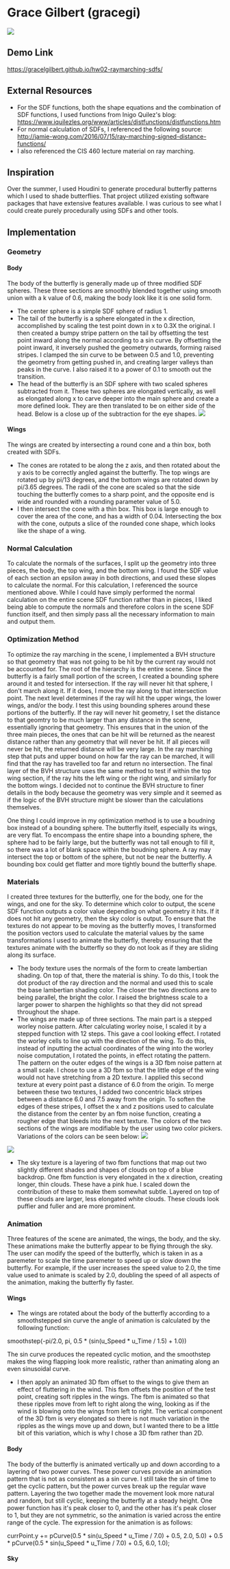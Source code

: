 # Grace Gilbert (gracegi)
![](MainImage.png)

## Demo Link
<https://gracelgilbert.github.io/hw02-raymarching-sdfs/>

## External Resources
- For the SDF functions, both the shape equations and the combination of SDF functions, I used functions from Inigo Quilez's blog:
<https://www.iquilezles.org/www/articles/distfunctions/distfunctions.htm>
- For normal calculation of SDFs, I referenced the following source:
<http://jamie-wong.com/2016/07/15/ray-marching-signed-distance-functions/>
- I also referenced the CIS 460 lecture material on ray marching.

## Inspiration
Over the summer, I used Houdini to generate procedural butterfly patterns which I used to shade butterflies. That project utilized existing software packages that have extensive features available. I was curious to see what I could create purely procedurally using SDFs and other tools.

## Implementation
### Geometry
#### Body
The body of the butterfly is generally made up of three modified SDF spheres. These three sections are smoothly blended together using smooth union with a k value of 0.6, making the body look like it is one solid form.
- The center sphere is a simple SDF sphere of radius 1. 
- The tail of the butterfly is a sphere elongated in the x direction, accomplished by scaling the test point down in x to 0.3X the original. I then created a bumpy stripe pattern on the tail by offsetting the test point inward along the normal according to a sin curve. By offsetting the point inward, it inversely pushed the geometry outwards, forming raised stripes. I clamped the sin curve to be between 0.5 and 1.0, preventing the geometry from getting pushed in, and creating larger valleys than peaks in the curve. I also raised it to a power of 0.1 to smooth out the transition. 
- The head of the butterfly is an SDF sphere with two scaled spheres subtracted from it. These two spheres are elongated vertically, as well as elongated along x to carve deeper into the main sphere and create a more defined look. They are then translated to be on either side of the head. Below is a close up of the subtraction for the eye shapes.
![](Face.png)

#### Wings
The wings are created by intersecting a round cone and a thin box, both created with SDFs.
- The cones are rotated to be along the z axis, and then rotated about the y axis to be correctly angled against the butterfly. The top wings are rotated up by pi/13 degrees, and the bottom wings are rotated down by pi/3.65 degrees. The radii of the cone are scaled so that the side touching the butterfly comes to a sharp point, and the opposite end is wide and rounded with a rounding parameter value of 5.0.
- I then intersect the cone with a thin box. This box is large enough to cover the area of the cone, and has a width of 0.04. Intersecting the box with the cone, outputs a slice of the rounded cone shape, which looks like the shape of a wing.
### Normal Calculation
To calculate the normals of the surfaces, I split up the geometry into three pieces, the body, the top wing, and the bottom wing. I found the SDF value of each section an epsilon away in both directions, and used these slopes to calculate the normal. For this calculation, I referenced the source mentioned above. While I could have simply performed the normal calculation on the entire scene SDF function rather than in pieces, I liked being able to compute the normals and therefore colors in the scene SDF function itself, and then simply pass all the necessary information to main and output them. 
### Optimization Method
To optimize the ray marching in the scene, I implemented a BVH structure so that geometry that was not going to be hit by the current ray would not be accounted for. The root of the hierarchy is the entire scene. Since the butterfly is a fairly small portion of the screen, I created a bounding sphere around it and tested for intersection. If the ray will never hit that sphere, I don't march along it. If it does, I move the ray along to that intersection point. The next level determines if the ray will hit the upper wings, the lower wings, and/or the body. I test this using bounding spheres around these portions of the butterfly. If the ray will never hit geometry, I set the distance to that geomtry to be much larger than any distance in the scene, essentially ignoring that geometry. This ensures that in the union of the three main pieces, the ones that can be hit will be returned as the nearest distance rather than any geometry that will never be hit. If all pieces will never be hit, the returned distance will be very large. In the ray marching step that puts and upper bound on how far the ray can be marched, it will find that the ray has travelled too far and return no intersection. The final layer of the BVH structure uses the same method to test if within the top wing section, if the ray hits the left wing or the right wing, and similarly for the bottom wings. I decided not to continue the BVH structure to finer details in the body because the geometry was very simple and it seemed as if the logic of the BVH structure might be slower than the calculations themselves.

One thing I could improve in my optimization method is to use a boudning box instead of a bounding sphere. The butterfly itself, especially its wings, are very flat. To encompass the entire shape into a bounding sphere, the sphere had to be fairly large, but the butterfly was not tall enough to fill it, so there was a lot of blank space within the boudning sphere. A ray may intersect the top or bottom of the sphere, but not be near the butterfly. A bounding box could get flatter and more tightly bound the butterfly shape.
### Materials
I created three textures for the butterfly, one for the body, one for the wings, and one for the sky. To determine which color to output, the scene SDF function outputs a color value depending on what geometry it hits. If it does not hit any geometry, then the sky color is output. To ensure that the textures do not appear to be moving as the butterfly moves, I transformed the position vectors used to calculate the material values by the same transformations I used to animate the butterfly, thereby ensuring that the textures animate with the butterfly so they do not look as if they are sliding along its surface.
- The body texture uses the normals of the form to create lambertian shading. On top of that, there the material is shiny. To do this, I took the dot product of the ray direction and the normal and used this to scale the base lambertian shading color. The closer the two directions are to being parallel, the bright the color. I raised the brightness scale to a larger power to sharpen the highlights so that they did not spread throughout the shape.
- The wings are made up of three sections. The main part is a stepped worley noise pattern. After calculating worley noise, I scaled it by a stepped function with 12 steps. This gave a cool looking effect. I rotated the worley cells to line up with the direction of the wing. To do this, instead of inputting the actual coordinates of the wing into the worley noise computation, I rotated the points, in effect rotating the pattern. The pattern on the outer edges of the wings is a 3D fbm noise pattern at a small scale. I chose to use a 3D fbm so that the little edge of the wing would not have stretching from a 2D texture. I applied this second texture at every point past a distance of 6.0 from the origin. To merge between these two textures, I added two concentric black stripes between a distance 6.0 and 7.5 away from the origin. To soften the edges of these stripes, I offset the x and z positions used to calculate the distance from the center by an fbm noise function, creating a rougher edge that bleeds into the next texture. The colors of the two sections of the wings are modifiable by the user using two color pickers. Variations of the colors can be seen below:
![](Color1.png)

![](Color2.png)

- The sky texture is a layering of two fbm functions that map out two slightly different shades and shapes of clouds on top of a blue backdrop. One fbm function is very elongated in the x direction, creating longer, thin clouds. These have a pink hue. I scaled down the contribution of these to make them somewhat subtle. Layered on top of these clouds are larger, less elongated white clouds. These clouds look puffier and fuller and are more prominent. 
### Animation
Three features of the scene are animated, the wings, the body, and the sky. These animations make the butterfly appear to be flying through the sky. The user can modify the speed of the butterfly, which is taken in as a paremeter to scale the time paremeter to speed up or slow down the butterfly. For example, if the user increases the speed value to 2.0, the time value used to animate is scaled by 2.0, doubling the speed of all aspects of the animation, making the butterfly fly faster.
#### Wings
- The wings are rotated about the body of the butterfly according to a smoothstepped sin curve the angle of animation is calculated by the following function:

smoothstep(-pi/2.0, pi,  0.5 * (sin(u_Speed * u_Time /  1.5) + 1.0))

The sin curve produces the repeated cyclic motion, and the smoothstep makes the wing flapping look more realistic, rather than animating along an even sinusoidal curve. 
- I then apply an animated 3D fbm offset to the wings to give them an effect of fluttering in the wind. This fbm offsets the position of the test point, creating soft ripples in the wings. The fbm is animated so that these ripples move from left to right along the wing, looking as if the wind is blowing onto the wings from left to right. The vertical component of the 3D fbm is very elongated so there is not much variation in the ripples as the wings move up and down, but I wanted there to be a little bit of this variation, which is why I chose a 3D fbm rather than 2D. 

#### Body
The body of the butterfly is animated vertically up and down according to a layering of two power curves. These power curves provide an animation pattern that is not as consistent as a sin curve. I still take the sin of time to get the cyclic pattern, but the power curves break up the regular wave pattern. Layering the two together made the movement look more natural and random, but still cyclic, keeping the butterfly at a steady height. One power function has it's peak closer to 0, and the other has it's peak closer to 1, but they are not symmetric, so the animation is varied across the entire range of the cycle. The expression for the animation is as follows:

currPoint.y += pCurve(0.5 * sin(u_Speed * u_Time / 7.0) + 0.5, 2.0, 5.0) + 0.5 * pCurve(0.5 * sin(u_Speed * u_Time / 7.0) + 0.5, 6.0, 1.0);

#### Sky
